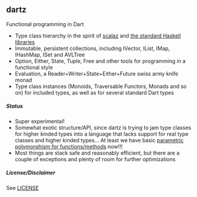 dartz
-----

Functional programming in Dart

* Type class hierarchy in the spirit of [scalaz](https://github.com/scalaz/scalaz) and [the standard Haskell libraries](https://wiki.haskell.org/Typeclassopedia)
* Immutable, persistent collections, including IVector, IList, IMap, IHashMap, ISet and AVLTree
* Option, Either, State, Tuple, Free and other tools for programming in a functional style
* Evaluation, a Reader+Writer+State+Either+Future swiss army knife monad
* Type class instances (Monoids, Traversable Functors, Monads and so on) for included types, as well as for several standard Dart types

##### Status

* Super experimental!
* Somewhat exotic structure/API, since dartz is trying to jam type classes for higher kinded types into a language that lacks support for real type classes and higher kinded types... At least we have basic [parametric polymorphism for functions/methods](https://github.com/dart-lang/dev_compiler/blob/master/doc/GENERIC_METHODS.md) now!!!
* Most things are stack safe and reasonably efficient, but there are a couple of exceptions and plenty of room for further optimizations

##### License/Disclaimer

See [LICENSE](https://github.com/spebbe/dartz/blob/master/LICENSE)
